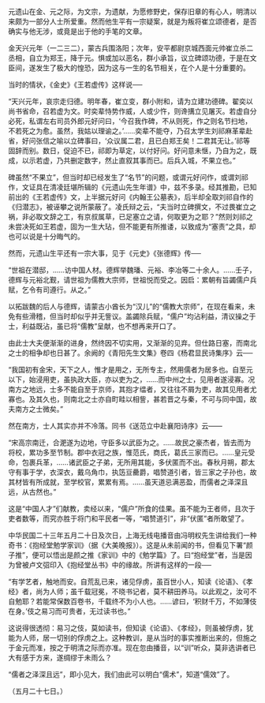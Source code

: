 元遗山在金、元之际，为文宗，为遗献，为愿修野史，保存旧章的有心人，明清以来颇为一部分人士所爱重。然而他生平有一宗疑案，就是为叛将崔立颂德者，是否确实与他无涉，或竟是出于他的手笔的文章。

金天兴元年（一二三二），蒙古兵围洛阳；次年，安平都尉京城西面元帅崔立杀二丞相，自立为郑王，降于元。惧或加以恶名，群小承旨，议立碑颂功德，于是在文臣间，遂发生了极大的惶恐，因为这与一生的名节相关，在个人是十分重要的。

当时的情状，《金史》《王若虚传》这样说──

  

“天兴元年，哀宗走归德。明年春，崔立变，群小附和，请为立建功德碑。翟奕以尚书省命，召若虚为文。时奕辈恃势作威，人或少忤，则谗搆立见屠灭。若虚自分必死，私谓左右司员外郎元好问曰，‘今召我作碑，不从则死，作之则名节扫地，不若死之为愈。虽然，我姑以理谕之。’……奕辈不能夺，乃召太学生刘祁麻革辈赴省，好问张信之喻以立碑事曰，‘众议属二君，且已白郑王矣！二君其无让。’祁等固辞而别。数日，促迫不已，祁即为草定，以付好问。好问意未惬，乃自为之，既成，以示若虚，乃共删定数字，然止直叙其事而已。后兵入城，不果立也。”

  

碑虽然“不果立”，但当时却已经发生了“名节”的问题，或谓元好问作，或谓刘祁作，文证具在清凌廷堪所辑的《元遗山先生年谱》中，兹不多录。经其推勘，已知前出的《王若虚传》文，上半据元好问《内翰王公墓表》，后半却全取刘祁自作的《归潜志》，被诬攀之说所蒙蔽了。凌氏辩之云，“夫当时立碑撰文，不过畏崔立之祸，非必取文辞之工，有京叔属草，已足塞立之请，何取更为之耶？”然则刘祁之未尝决死如王若虚，固为一生大玷，但不能更有所推诿，以致成为“塞责”之具，却也可以说是十分晦气的。

然而，元遗山生平还有一宗大事，见于《元史》《张德辉》传──

  

“世祖在潜邸，……访中国人材。德辉举魏璠、元裕、李冶等二十余人。……壬子，德辉与元裕北觐，请世祖为儒教大宗师，世祖悦而受之。因启：累朝有旨蠲儒户兵赋，乞令有司遵行。从之。”

  

以拓跋魏的后人与德辉，请蒙古小酋长为“汉儿”的“儒教大宗师”，在现在看来，未免有些滑稽，但当时却似乎并无訾议。盖蠲除兵赋，“儒户”均沾利益，清议操之于士，利益既沾，虽已将“儒教”呈献，也不想再来开口了。

由此士大夫便渐渐的进身，然终因不切实用，又渐渐的见弃。但仕路日塞，而南北之士的相争却也日甚了。余阙的《青阳先生文集》卷四《杨君显民诗集序》云──

  

“我国初有金宋，天下之人，惟才是用之，无所专主，然用儒者为居多也。自至元以下，始浸用吏，虽执政大臣，亦以吏为之，……而中州之士，见用者遂浸寡。况南方之地远，士多不能自至于京师，其抱才缊者，又往往不屑为吏，故其见用者尤寡也。及其久也，则南北之士亦自町畦以相訾，甚若晋之与秦，不可与同中国，故夫南方之士微矣。”

  

然在南方，士人其实亦并不冷落。同书《送范立中赴襄阳诗序》云——

  

“宋高宗南迁，合淝遂为边地，守臣多以武臣为之。……故民之豪杰者，皆去而为将校，累功多至节制。郡中衣冠之族，惟范氏，商氏，葛氏三家而已。……皇元受命，包裹兵革，……诸武臣之子弟，无所用其能，多伏匿而不出。春秋月朔，郡太守有事于学，衣深衣，戴乌角巾，执笾豆罍爵，唱赞道引者，皆三家之子孙也，故其材皆有所成就，至学校官，累累有焉。……虽天道忌满恶盈，而儒者之泽深且远，从古然也。”

  

这是“中国人才”们献教，卖经以来，“儒户”所食的佳果。虽不能为王者师，且次于吏者数等，而究亦胜于将门和平民者一等，“唱赞道引”，非“伏匿”者所敢望了。

中华民国二十三年五月二十日及次日，上海无线电播音由冯明权先生讲给我们一种奇书：《抱经堂勉学家训》（据《大美晚报》）。这是从未前闻的书，但看见下署“颜子推”，便可以悟出是颜之推《家训》中的《勉学篇》了。曰“抱经堂”者，当是因为曾被卢文弨印入《抱经堂丛书》中的缘故。所讲有这样的一段──

  

“有学艺者，触地而安。自荒乱已来，诸见俘虏，虽百世小人，知读《论语》、《孝经》者，尚为人师；虽千载冠冕，不晓书记者，莫不耕田养马。以此观之，汝可不自勉耶？若能常保数百卷书，千载终不为小人也。……谚曰，‘积财千万，不如薄伎在身。’伎之易习而可贵者，无过读书也。”

  

这说得很透彻：易习之伎，莫如读书，但知读《论语》、《孝经》，则虽被俘虏，犹能为人师，居一切别的俘虏之上。这种教训，是从当时的事实推断出来的，但施之于金元而准，按之于明清之际而亦准。现在忽由播音，以“训”听众，莫非选讲者已大有感于方来，遂绸缪于未雨么？

“儒者之泽深且远”，即小见大，我们由此可以明白“儒术”，知道“儒效”了。

  

（五月二十七日。）